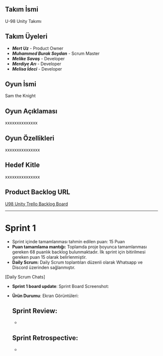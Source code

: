 ## Takım İsmi

U-98 Unity Takımı

Takım Üyeleri
---------------------
- ***Mert Uz*** - Product Owner
- ***Muhammed Burak Soydan*** - Scrum Master 
- ***Melike Savaş*** - Developer
- ***Merdiye Arı*** - Developer
- ***Melisa İdeci*** - Developer
  

## Oyun İsmi
Sam the Knight

## Oyun Açıklaması
xxxxxxxxxxxxxx

## Oyun Özellikleri
xxxxxxxxxxxxxxx

## Hedef Kitle
xxxxxxxxxxxxxxx

## Product Backlog URL
[U98 Unity Trello Backlog Board](https://trello.com/b/tIatrWyJ/bootcamp-u-98)

---
# **Sprint 1**
- Sprint içinde tamamlanması tahmin edilen puan: 15 Puan
- **Puan tamamlama mantığı:** Toplamda proje boyunca tamamlanması gereken 68 puanlık backlog bulunmaktadır. İlk sprint için bitirilmesi gereken puan 15 olarak belirlenmiştir.
- **Daily Scrum:** Daily Scrum toplantıları düzenli olarak Whatsapp ve Discord üzerinden sağlanmıştır.
  
[Daily Scrum Chats]
  
- **Sprint 1 board update**: Sprint Board Screenshot:


- **Ürün Durumu**: Ekran Görüntüleri:


    **Sprint Review**:
    -
    -

    **Sprint Retrospective:**
    -
    -
